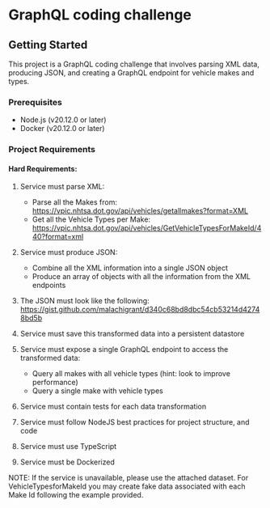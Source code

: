 # GraphQL coding challenge

## Getting Started

This project is a GraphQL coding challenge that involves parsing XML data, producing JSON, and creating a GraphQL endpoint for vehicle makes and types.

### Prerequisites

- Node.js (v20.12.0 or later)
- Docker (v20.12.0 or later)

### Project Requirements

#### Hard Requirements:

1. Service must parse XML:
   - Parse all the Makes from: https://vpic.nhtsa.dot.gov/api/vehicles/getallmakes?format=XML
   - Get all the Vehicle Types per Make: https://vpic.nhtsa.dot.gov/api/vehicles/GetVehicleTypesForMakeId/440?format=xml

2. Service must produce JSON:
   - Combine all the XML information into a single JSON object
   - Produce an array of objects with all the information from the XML endpoints

3. The JSON must look like the following:
   https://gist.github.com/malachigrant/d340c68bd8dbc54cb53214d42748bd5b

4. Service must save this transformed data into a persistent datastore

5. Service must expose a single GraphQL endpoint to access the transformed data:
   - Query all makes with all vehicle types (hint: look to improve performance)
   - Query a single make with vehicle types

6. Service must contain tests for each data transformation

7. Service must follow NodeJS best practices for project structure, and code

8. Service must use TypeScript

9. Service must be Dockerized

NOTE: If the service is unavailable, please use the attached dataset. For VehicleTypesforMakeId you may create fake data associated with each Make Id following the example provided.
